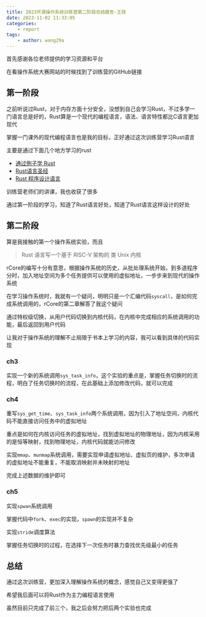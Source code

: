 ```yaml
---
title: 2023开源操作系统训练营第二阶段总结报告-王政
date: 2023-11-02 11:33:05
categories:
	- report
tags:
    - author: wang29a
---
```


首先感谢各位老师提供的学习资源和平台

<!-- more -->


在看操作系统大赛网站的时候找到了训练营的GitHub链接

## 第一阶段

之前听说过Rust，对于内存方面十分安全，没想到自己会学习Rust，不过多学一门语言总是好的，Rust算是一个现代的编程语言，语法、语言特性都比C语言更加现代

掌握一门课外的现代编程语言也是我的目标，正好通过这次训练营学习Rust语言

主要是通过下面几个地方学习的rust
- [通过例子学 Rust](https://rustwiki.org/zh-CN/rust-by-example/)
- [Rust语言圣经](https://course.rs/basic/intro.html)
- [Rust 程序设计语言](https://kaisery.github.io/trpl-zh-cn/)

训练营老师们的讲课，我也收获了很多

通过第一阶段的学习，知道了Rust语言好处，知道了Rust语言这样设计的好处

## 第二阶段

算是我接触的第一个操作系统实验，而且

> Rust 语言写一个基于 RISC-V 架构的 类 Unix 内核

rCore的编写十分有意思，根据操作系统的历史，从批处理系统开始，到多道程序分时，加入地址空间为多个任务提供可以使用的虚拟地址，一步步来到现代的操作系统

在学习操作系统时，我就有一个疑问，明明只是一个汇编代码`syscall`，是如何完成系统调用的，rCore的第二章解答了我这个疑问

通过特权级切换，从用户代码切换到内核代码，在内核中完成相应的系统调用的功能，最后返回到用户代码

让我对于操作系统的理解不止局限于书本上学习的内容，我可以看到具体的代码实现

### ch3

实现一个新的系统调用`sys_task_info`，这个实验的重点是，掌握任务切换时的流程，明白了任务切换时的流程，在此基础上添加修改代码，就可以完成

### ch4

重写`sys_get_time`、`sys_task_info`两个系统调用，因为引入了地址空间，内核代码不能直接访问任务中的虚拟地址

重点是如何在内核访问任务的虚拟地址，找到虚拟地址的物理地址，因为内核采用的是恒等映射，找到物理地址，内核代码就能访问修改

实现`mmap`、`munmap`系统调用，需要实现申请虚拟地址、虚拟页的维护，多次申请的虚拟地址不能重复，不能取消映射并未映射的地址

完成上述数据的维护即可

### ch5

实现`spwan`系统调用

掌握代码中`fork`、`exec`的实现，`spawn`的实现并不复杂

实现`stride`调度算法

掌握任务切换时的过程，在选择下一次任务时暴力查找优先级最小的任务

## 总结

通过这次训练营，更加深入理解操作系统的概念，感觉自己又变得更强了

希望我后面可以将Rust作为主力编程语言使用

虽然目前只完成了前三个，我之后会努力把后两个实验也完成
